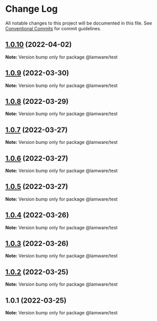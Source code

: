 # Change Log

All notable changes to this project will be documented in this file.
See [Conventional Commits](https://conventionalcommits.org) for commit guidelines.

## [1.0.10](https://github.com/evilkiwi/lamware/compare/@lamware/test@1.0.9...@lamware/test@1.0.10) (2022-04-02)

**Note:** Version bump only for package @lamware/test





## [1.0.9](https://github.com/evilkiwi/lamware/compare/@lamware/test@1.0.8...@lamware/test@1.0.9) (2022-03-30)

**Note:** Version bump only for package @lamware/test





## [1.0.8](https://github.com/evilkiwi/lamware/compare/@lamware/test@1.0.7...@lamware/test@1.0.8) (2022-03-29)

**Note:** Version bump only for package @lamware/test





## [1.0.7](https://github.com/evilkiwi/lamware/compare/@lamware/test@1.0.6...@lamware/test@1.0.7) (2022-03-27)

**Note:** Version bump only for package @lamware/test





## [1.0.6](https://github.com/evilkiwi/lamware/compare/@lamware/test@1.0.5...@lamware/test@1.0.6) (2022-03-27)

**Note:** Version bump only for package @lamware/test





## [1.0.5](https://github.com/evilkiwi/lamware/compare/@lamware/test@1.0.4...@lamware/test@1.0.5) (2022-03-27)

**Note:** Version bump only for package @lamware/test





## [1.0.4](https://github.com/evilkiwi/lamware/compare/@lamware/test@1.0.3...@lamware/test@1.0.4) (2022-03-26)

**Note:** Version bump only for package @lamware/test





## [1.0.3](https://github.com/evilkiwi/lamware/compare/@lamware/test@1.0.2...@lamware/test@1.0.3) (2022-03-26)

**Note:** Version bump only for package @lamware/test





## [1.0.2](https://github.com/evilkiwi/lamware/compare/@lamware/test@1.0.1...@lamware/test@1.0.2) (2022-03-25)

**Note:** Version bump only for package @lamware/test





## 1.0.1 (2022-03-25)

**Note:** Version bump only for package @lamware/test
